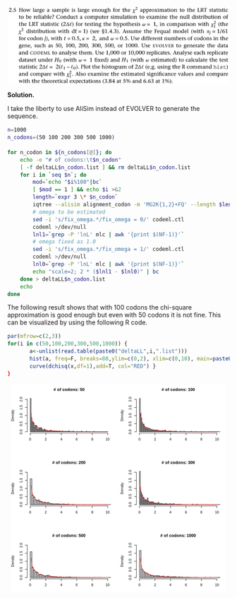 <p> <img src=img/2.5-P.png></p>

**Solution.**

I take the liberty to use AliSim instead of EVOLVER to generate the
sequence.

```Bash
n=1000
n_codons=(50 100 200 300 500 1000)

for n_codon in ${n_codons[@]}; do
	echo -e "# of codons:\t$n_codon"
	[ -f deltaLL$n_codon.list ] && rm deltaLL$n_codon.list
	for i in `seq $n`; do
		mod=`echo "$i%100"|bc`
		[ $mod == 1 ] && echo $i >&2
		length=`expr 3 \* $n_codon`
		iqtree --alisim alignment_codon -m 'MG2K{1,2}+FQ' --length $length -t tree.nwk -af phy -quiet
		# omega to be estimated
		sed -i 's/fix_omega.*/fix_omega = 0/' codeml.ctl
		codeml >/dev/null
		lnl1=`grep -P 'lnL' mlc | awk '{print $(NF-1)}'`
		# omega fixed as 1.0
		sed -i 's/fix_omega.*/fix_omega = 1/' codeml.ctl
		codeml >/dev/null
		lnl0=`grep -P 'lnL' mlc | awk '{print $(NF-1)}'`
		echo "scale=2; 2 * ($lnl1 - $lnl0)" | bc
	done > deltaLL$n_codon.list
	echo
done
```

The following result shows that with 100 codons the chi-square
approximation is good enough but even with 50 codons it is not fine.
This can be visualized by using the following R code.

```R
par(mfrow=c(2,3))
for(i in c(50,100,200,300,500,1000)) {
       a<-unlist(read.table(paste0("deltaLL",i,".list")))
       hist(a, freq=F, breaks=80,ylim=c(0,2), xlim=c(0,10), main=paste0("# of codons: ", i), xlab="")
       curve(dchisq(x,df=1),add=T, col="RED") }
}
```

<p align="center">
  <img src="img/2.5-1.png">
</p>
